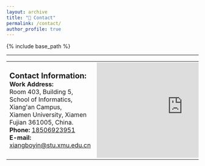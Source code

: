 ```yaml
---
layout: archive
title: "👀 Contact"
permalink: /contact/
author_profile: true
---
```


{% include base_path %}

<style>
table.no-horizontal-lines {
    border-collapse: collapse;
}
table.no-horizontal-lines td, 
table.no-horizontal-lines th {
    border: none;
}
</style>
<hr>
<table class="no-horizontal-lines" style="margin-left: auto; margin-right: auto; border: 0px;">
	<tr>
		<td style="font-size: 16px">
            <div style="font-size:20px">
			    <strong>Contact Information:</strong>
            </div>
			<strong>Work Address:</strong> <br>     
			Room 403, Building 5, School of Informatics, Xiang'an Campus,<br> Xiamen University, Xiamen Fujian 361005, China. <br>  
			<strong>Phone:</strong> 
			<a href="{{ base_path }}/images/weixin.png" class="no-underline">18506923951</a> <br>   
			<strong>E-mail:</strong>   
			<a href="mailto:xiangboyin@stu.xmu.edu.cn" class="no-underline">xiangboyin@stu.xmu.edu.cn</a>
		</td>
		<td style="text-align: center">
			<iframe width="450" height="250" src="https://www.openstreetmap.org/export/embed.html?bbox=118.2916831970215%2C24.602581989987005%2C118.31723928451538%2C24.61811073760338&amp;layer=mapnik" style="border: 0"></iframe>
		</td>
	</tr>
</table>